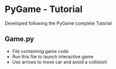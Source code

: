 # PyGame - Tutorial
Developed following the PyGame complete Tutorial

## Game.py

* File containinig game code 
* Run this file to launch interactive game
* Use arrows to move car and avoid a collision!
